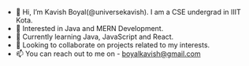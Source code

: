 - 👋 Hi, I’m Kavish Boyal(@universekavish). I am a CSE undergrad in IIIT Kota.
- 👀 Interested in Java and MERN Development.
- 🌱 Currently learning Java, JavaScript and React.
- 💞️ Looking to collaborate on projects related to my interests.
- 📫 You can reach out to me on - boyalkavish@gmail.com

<!---
universekavish/universekavish is a ✨ special ✨ repository because its `README.md` (this file) appears on your GitHub profile.
You can click the Preview link to take a look at your changes.
--->
